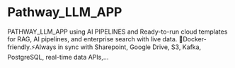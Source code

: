 # Pathway_LLM_APP
PATHWAY_LLM_APP using AI PIPELINES  and Ready-to-run cloud templates for RAG, AI pipelines, and enterprise search with live data. 🐳Docker-friendly.⚡Always in sync with Sharepoint, Google Drive, S3, Kafka, PostgreSQL, real-time data APIs,…
